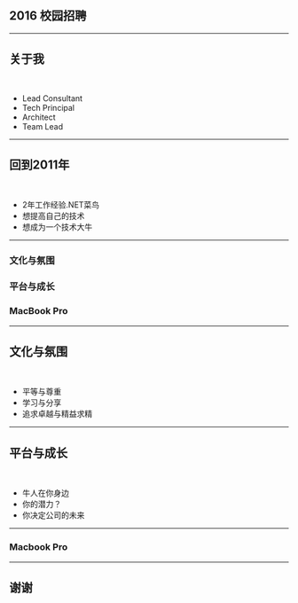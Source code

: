 ## 2016 校园招聘


---

## 关于我

<br/>

* Lead Consultant
* Tech Principal
* Architect
* Team Lead

---


## 回到2011年

<br/>

* 2年工作经验.NET菜鸟
* 想提高自己的技术
* 想成为一个技术大牛

---

### 文化与氛围
### 平台与成长
### MacBook Pro

---

## 文化与氛围

<br/>

* 平等与尊重
* 学习与分享
* 追求卓越与精益求精

---

## 平台与成长

<br/>

* 牛人在你身边
* 你的潜力？
* 你决定公司的未来

---

### Macbook Pro

---

## 谢谢
